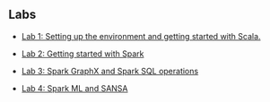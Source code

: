 ## Labs

- [Lab 1: Setting up the environment and getting started with Scala.](https://sewiki.iai.uni-bonn.de/_media/teaching/labs/dbda/2017/worksheet1.pdf)

- [Lab 2: Getting started with Spark](https://sewiki.iai.uni-bonn.de/_media/teaching/labs/dbda/2017/worksheet2.pdf)

- [Lab 3: Spark GraphX and Spark SQL operations](https://sewiki.iai.uni-bonn.de/_media/teaching/labs/dbda/2017/worksheet3.pdf)

- [Lab 4: Spark ML and SANSA](https://sewiki.iai.uni-bonn.de/_media/teaching/labs/dbda/2017/worksheet_4_.pdf)
